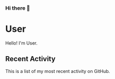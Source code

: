 ### Hi there 👋

<!--
**M-Hasbi/M-Hasbi** is a ✨ _special_ ✨ repository because its `README.md` (this file) appears on your GitHub profile.

Here are some ideas to get you started:

- 🔭 I’m currently working on ...
- 🌱 I’m currently learning ...
- 👯 I’m looking to collaborate on ...
- 🤔 I’m looking for help with ...
- 💬 Ask me about ...
- 📫 How to reach me: ...
- 😄 Pronouns: ...
- ⚡ Fun fact: ...
-->
# User

Hello! I'm User.

## Recent Activity

This is a list of my most recent activity on GitHub.

<!--RECENT_ACTIVITY:start-->

<!--RECENT_ACTIVITY:last_update-->

